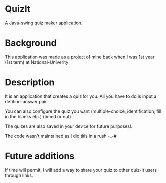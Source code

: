 # QuizIt
A Java-swing quiz maker application. 

# Background

 This application was made as a project of mine back when I was 1st year (1st term) at National-Univerity
 
# Description

 It is an application that creates a quiz for you. All you have to do is input a defition-answer pair. 
 
 You can also configure the quiz you want (multiple-choice, identification, fill in the blanks etc.) (timed or not). 
 
 The quizes are also saved in your device for future purposes!. 
 
 The code wasn't maintained as I did this in a rush -_-#

# Future additions

 If time will permit, I will add a way to share your quiz to other quiz-it users through links. 

